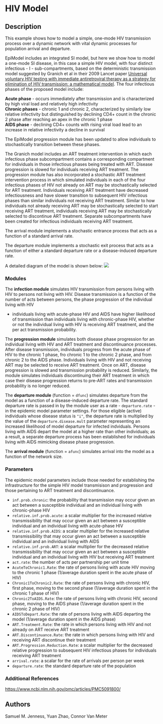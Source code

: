 # HIV Model

## Description
This example shows how to model a simple, one-mode HIV transmission process over 
a dynamic network with vital dynamic processes for population arrival and 
departure.

EpiModel includes an integrated SI model, but here we show how to model a 
one-mode SI disease, in this case a simple HIV model, with four distinct 
infectious - I - sub-compartments, based on the deterministic transmission model 
suggested by Granich et al in their 2009 Lancet paper 
[Universal voluntary HIV testing with immediate antiretroviral therapy as a strategy for elimination of HIV transmission: a mathematical model](https://www.thelancet.com/journals/lancet/article/PIIS0140-6736(08)61697-9/fulltext "Granich et al HIV Model"). The four infectious phases of the proposed model 
include: 

**Acute phase** - occurs immediately after transmission and is characterized by 
high viral load and relatively high infectivity  
**Chronic phases** - chronic 1 and chronic 2, characterized by similarly low 
relative infectivity but distinguished by declining CD4+ count in the chronic 2 
phase after reaching an apex in the chronic 1 phase  
**AIDS phase** - declining CD4+ counts with rising viral load lead to an 
increase in relative infectivity a decline in survival  

The EpiModel progression module has been updated to allow individuals to 
stochastically transition between these phases.  

The Granich model includes an ART treatment intervention in which each 
infectious phase subcompartment contains a corresponding compartment for 
individuals in those infectious phases being treated with ART. Disease 
progression is slowed for individuals receiving ART treatment. The progression 
module has also incorporated a stochastic ART treatment intervention process in 
which simulated individuals in each of the four infectious phases of HIV not 
already on ART may be stochastically selected for ART treatment. Individuals 
receiving ART treatment have decreased infectiousness and have slower transition 
to subsequent HIV infectious phases than similar individuals not receiving ART 
treatment. Similar to how individuals not already receiving ART may be 
stochastically selected to start receiving ART treatment, individuals receiving 
ART may be stochastically selected to discontinue ART treatment. Separate 
subcompartments have been created for infectious individuals receiving ART 
treatment.

The arrival module implements a stochastic entrance process that acts as a 
function of a standard arrival rate.

The departure module implements a stochastic exit process that acts as a 
function of either a standard departure rate or a disease-induced departure rate.

A detailed diagram of the model is shown below:
<img src="https://github.com/statnet/EpiModel-Gallery/tree/master/2019-03-HIV/HIV%20Model%20Diagram.PNG">

### Modules
The **infection module** simulates HIV transmission from persons living with HIV 
to persons not living with HIV. Disease transmission is a function of the number 
of acts between persons, the phase progression of the individual living with HIV 
- individuals living with acute-phase HIV and AIDS have higher likelihood of 
transmission than individuals living with chronic-phase HIV, whether or not the 
individual living with HIV is receiving ART treatment, and the per act 
transmission probability.

The **progression module** simulates both disease phase progression for an 
individual living with HIV and ART treatment and discontinuance processes. After 
disease transmission, individuals progress from the acute phase of HIV to the 
chronic 1 phase, fro chronic 1 to the chronic 2 phase, and from chronic 2 to the 
AIDS phase. Individuals living with HIV and not receiving ART may be selected to 
receive ART treatment. Once on ART, disease progression is slowed and 
transmission probability is reduced. Similarly, the module simulates individuals discontinuing their ART treatment in which case their disease progression 
returns to pre-ART rates and transmission probability is no longer reduced.

The **departure module** (function = `dfunc`)  simulates departure from the 
model as a function of a disease-induced departure rate. The standard departure 
rate is passed in by the module user as a rate - `departure.rate` - in the 
epidemic model parameter settings. For those eligible (active) individuals whose 
disease status is `"i"`, the departure rate is multiplied by the value of the `departure.disease.mult` parameter representing an increased likelihood of model 
departure for infected indviduals. Persons living with AIDS depart the model at 
a higher rate than other individuals; as a result, a separate departure process 
has been established for individuals living with AIDS mimicking disease phase 
progression.

The **arrival module** (function = `afunc`) simulates arrival into the model as 
a function of the network size.


### Parameters
The epidemic model parameters include those needed for establishing the 
infrastructure for the simple HIV model transmisison and progression and those 
pertaining to ART treatment and discontinuance.

* `inf.prob.chronic`: the probability that transmission may occur given an act 
between a susceptible individual and an individual living with chronic-phase HIV  
* `relative.inf.prob.acute`: a scalar multiplier for the increased relative 
transmissibility that may occur given an act between a susceptible individual 
and an individual living with acute-phase HIV  
* `relative.inf.prob.AIDS`: a scalar multiplier for the increased relative 
transmissibility that may occur given an act between a susceptible individual 
and an individual living with AIDS
* `relative.inf.prob.ART`: a scalar multiplier for the decreased relative 
transmissibility that may occur given an act between a susceptible individual 
and an individual living with HIV but receiving ART treatment  
* `act.rate`: the number of acts per partnership per unit time  
* `AcuteToChronic1.Rate`: the rate of persons living with acute HIV moving to 
the chronic 1 phase (1/average duration spent in the acute phase of HIV)  
* `Chronic1ToChronic2.Rate`: the rate of persons living with chronic HIV, first 
phase, moving to the second phase (1/average duration spent in the chronic 1 
phase of HIV)  
* `Chronic2ToAIDS.Rate`: the rate of persons living with chronic HIV, second 
phase, moving to the AIDS phase (1/average duration spent in the chronic 2 phase 
of HIV)  
* `AIDSToDepart.Rate`: the rate of persons living with AIDS departing the model 
(1/average duration spent in the AIDS phase)  
* `ART.Treatment.Rate`: the rate in which persons living with HIV and not 
already on ART receive ART treatment  
* `ART.Discontinuance.Rate`: the rate in which persons living with HIV and 
receiving ART discontinue their treatment  
* `ART.Progression.Reduction.Rate`: a scalar multiplier for the decreased 
relative progression to subsequent HIV infectious phases for individuals 
receiving ART treatment  
* `arrival.rate`: a scalar for the rate of arrivals per person per week  
* `departure.rate`: the standard departure rate of the population

### Additional References
https://www.ncbi.nlm.nih.gov/pmc/articles/PMC5091800/

## Authors
Samuel M. Jenness, Yuan Zhao, Connor Van Meter
